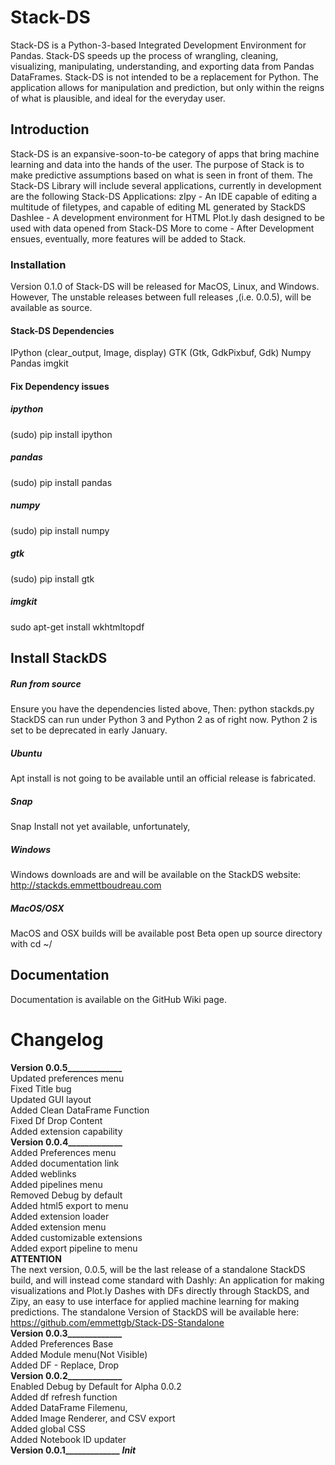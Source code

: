 # Stack-DS
Stack-DS is a Python-3-based Integrated Development Environment for Pandas. Stack-DS speeds up the process of wrangling, cleaning, visualizing, manipulating, understanding, and exporting data from Pandas DataFrames. Stack-DS is not intended to be a replacement for Python. The application allows for manipulation and prediction, but only within the reigns of what is plausible, and ideal for the everyday user.
## Introduction
Stack-DS is an expansive-soon-to-be category of apps that bring machine learning and data into the hands of the user. The purpose of Stack is to make predictive assumptions based on what is seen in front of them. The Stack-DS Library will include several applications, currently in development are the following Stack-DS Applications:
zIpy - An IDE capable of editing a multitude of filetypes, and capable of editing ML generated by StackDS
Dashlee - A development environment for HTML Plot.ly dash designed to be used with data opened from Stack-DS
More to come - After Development ensues, eventually, more features will be added to Stack.
### Installation
Version 0.1.0 of Stack-DS will be released for MacOS, Linux, and Windows. However, The unstable releases between full releases ,(i.e. 0.0.5), will be available as source.
#### Stack-DS Dependencies
IPython (clear_output, Image, display)
GTK (Gtk, GdkPixbuf, Gdk)
Numpy
Pandas
imgkit
#### Fix Dependency issues
##### ipython
(sudo) pip install ipython
##### pandas
(sudo) pip install pandas
##### numpy
(sudo) pip install numpy
##### gtk
(sudo) pip install gtk
##### imgkit
sudo apt-get install wkhtmltopdf
## Install StackDS
##### Run from source
Ensure you have the dependencies listed above,
Then:
python stackds.py
StackDS can run under Python 3 and Python 2 as of right now.
Python 2 is set to be deprecated in early January.
##### Ubuntu
Apt install is not going to be available until an official release is fabricated.
##### Snap
Snap Install not yet available, unfortunately,
##### Windows
Windows downloads are and will be available on the StackDS website:
http://stackds.emmettboudreau.com
##### MacOS/OSX
MacOS and OSX builds will be available post Beta
open up source directory with cd ~/
## Documentation
Documentation is available on the GitHub Wiki page.
# Changelog
**Version 0.0.5_____________** \
Updated preferences menu \
Fixed Title bug \
Updated GUI layout \
Added Clean DataFrame Function \
Fixed Df Drop Content \
Added extension capability \
**Version 0.0.4_____________** \
Added Preferences menu \
Added documentation link \
Added weblinks \
Added pipelines menu \
Removed Debug by default \
Added html5 export to menu \
Added extension loader \
Added extension menu \
Added customizable extensions \
Added export pipeline to menu \
**ATTENTION** \
The next version, 0.0.5, will be the last release of a standalone StackDS build, and will instead come standard with Dashly: An application for making visualizations and Plot.ly Dashes with DFs directly through StackDS, and Zipy, an easy to use interface for applied machine learning for making predictions. The standalone Version of StackDS will be available here:
https://github.com/emmettgb/Stack-DS-Standalone \
**Version 0.0.3_____________** \
Added Preferences Base \
Added Module menu(Not Visible) \
Added DF - Replace, Drop \
**Version 0.0.2_____________** \
Enabled Debug by Default for Alpha 0.0.2 \
Added df refresh function \
Added DataFrame Filemenu, \
Added Image Renderer, and CSV export \
Added global CSS \
Added Notebook ID updater \
**Version 0.0.1_____________**
___Init___
